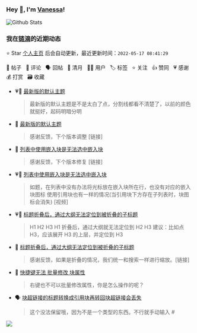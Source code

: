 ### Hey 👋, I'm [Vanessa](http://vanessa.b3log.org/)!

![Github Stats](https://github-readme-stats.vercel.app/api?username=Vanessa219&show_icons=true)

<!--events start -->

### 我在[链滴](https://ld246.com)的近期动态

⭐️ Star [个人主页](https://github.com/Vanessa219/Vanessa219) 后会自动更新，最近更新时间：`2022-05-17 08:41:29`

📝 帖子 &nbsp; 💬 评论 &nbsp; 🗣 回帖 &nbsp; 🌙 清月 &nbsp; 👨‍💻 用户 &nbsp; 🏷️ 标签 &nbsp; ⭐️ 关注 &nbsp; 👍 赞同 &nbsp; 💗 感谢 &nbsp; 💰 打赏 &nbsp; 🗃 收藏

* 💗📝 [最新版的默认主题](https://ld246.com/article/1652713745561)

  > 最新版的默认主题是不是太白了点，分割线都看不清楚了，以前的颜色就挺好，起码明暗分明
* 💬 [最新版的默认主题](https://ld246.com/article/1652713745561/comment/1652716521814#comments)

  > 感谢反馈，下个版本调整 [链接]
* 💬 [列表中使用嵌入块是无法选中嵌入块](https://ld246.com/article/1652667912155/comment/1652713032228#comments)

  > 感谢反馈，下个版本修复 [链接]
* 💗📝 [列表中使用嵌入块是无法选中嵌入块](https://ld246.com/article/1652667912155)

  > 如题，在列表中没有办法将光标放在嵌入块所在行，也没有对应的嵌入块图标 使用引用块也有一样的情况(当引用块下方存在子列表时，块图标会消失) [视频]
* 💗📝 [标题折叠后，通过大纲无法定位到被折叠的子标题](https://ld246.com/article/1652705385967)

  > H1 H2 H3 H1 折叠后，通过大纲就无法定位到 H2 H3 建议：比如点 H3，应该展开 H3 的上层，并定位到 H3
* 💬 [标题折叠后，通过大纲无法定位到被折叠的子标题](https://ld246.com/article/1652705385967/comment/1652709496387#comments)

  > 感谢反馈，如果是折叠的情况，我们统一和搜索一样进行缩放。[链接]
* 💬 [快捷键无法 批量修改 块属性](https://ld246.com/article/1652693524148/comment/1652708780504#comments)

  > 右键也不可以批量修改属性，你是怎么操作的呢？
* 🗣 [块超链接的标题转换成引用块再转回块超链接会丢失](https://ld246.com/article/1652522207182/comment/1652680021478#comments)

  > 这个没法保留哦，因为不是一个类型的东西。不行就手动输入 #


<!--events end -->

<a title="Hits" target="_blank" href="https://github.com/Vanessa219/Vanessa219"><img src="https://hits.b3log.org/Vanessa219/Vanessa219.svg"></a>
